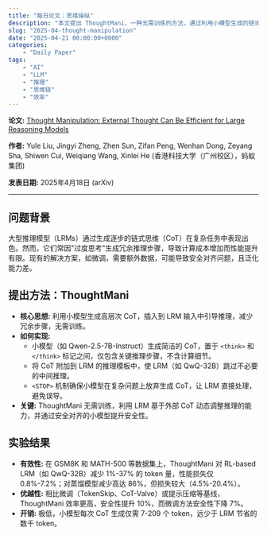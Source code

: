```yaml
---
title: "每日论文：思维操纵"
description: "本文提出 ThoughtMani，一种无需训练的方法，通过利用小模型生成的链式思维（CoT）减少大型推理模型的冗余推理，提升效率和安全性。"
slug: "2025-04-thought-manipulation"
date: "2025-04-21 00:00:00+0000"
categories:
    - "Daily Paper"
tags:
    - "AI"
    - "LLM"
    - "推理"
    - "思维链"
    - "效率"
---
```


**论文:** [Thought Manipulation: External Thought Can Be Efficient for Large Reasoning Models](https://arxiv.org/abs/2504.13626)

**作者:** Yule Liu, Jingyi Zheng, Zhen Sun, Zifan Peng, Wenhan Dong, Zeyang Sha, Shiwen Cui, Weiqiang Wang, Xinlei He (香港科技大学（广州校区），蚂蚁集团)

**发表日期:** 2025年4月18日 (arXiv)

---

## 问题背景

大型推理模型（LRMs）通过生成逐步的链式思维（CoT）在复杂任务中表现出色。然而，它们常因"过度思考"生成冗余推理步骤，导致计算成本增加而性能提升有限。现有的解决方案，如微调，需要额外数据，可能导致安全对齐问题，且泛化能力差。

## 提出方法：ThoughtMani

* **核心思想:** 利用小模型生成高层次 CoT，插入到 LRM 输入中引导推理，减少冗余步骤，无需训练。
* **如何实现:** 
  * 小模型（如 Qwen-2.5-7B-Instruct）生成简洁的 CoT，置于 `<think>` 和 `</think>` 标记之间，仅包含关键推理步骤，不含计算细节。
  * 将 CoT 附加到 LRM 的推理模板中，使 LRM（如 QwQ-32B）跳过不必要的中间推理。
  * `<STOP>` 机制确保小模型在复杂问题上放弃生成 CoT，让 LRM 直接处理，避免误导。
* **关键:** ThoughtMani 无需训练，利用 LRM 基于外部 CoT 动态调整推理的能力，并通过安全对齐的小模型提升安全性。

## 实验结果

* **有效性:** 在 GSM8K 和 MATH-500 等数据集上，ThoughtMani 对 RL-based LRM（如 QwQ-32B）减少 1%-37% 的 token 量，性能损失仅 0.8%-7.2%；对蒸馏模型减少高达 86%，但损失较大（4.5%-20.4%）。
* **优越性:** 相比微调（TokenSkip、CoT-Valve）或提示压缩等基线，ThoughtMani 效率更高，安全性提升 10%，而微调方法安全性下降 7%。
* **开销:** 极低，小模型每次 CoT 生成仅需 7-209 个 token，远少于 LRM 节省的数千 token。